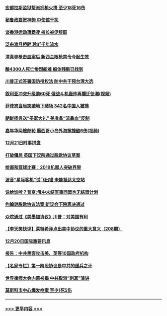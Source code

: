 #### [宏都拉斯监狱帮派拥枪火拼 至少18死16伤](../pages/prog202/a102735026.md?t=12221122) 
#### [秘鲁政要贺神韵 中使馆干扰](../pages/prog202/a102734954.md?t=12221122) 
#### [谈香港运动遭霸凌 校长被促辞职](../pages/prog202/a102734865.md?t=12221122) 
#### [泛舟渡月桥畔 聆听千年流水](../pages/prog202/a102734863.md?t=12221122) 
#### [清真寺枪击血案后 新西兰限枪禁令今起生效](../pages/prog202/a102734655.md?t=12221122) 
#### [酿4300人死亡惨烈船难 船体残骸已找到](../pages/prog202/a102734585.md?t=12221122) 
#### [川普正式签署国防授权法 防中共干预台湾大选](../pages/prog202/a102734587.md?t=12221122) 
#### [叙利亚冲突升级逾60死 俄战斗机轰炸再爆迁徙潮(视频)](../pages/prog202/a102734403.md?t=12221122) 
#### [菲律宾当局突袭地下赌场 342名中国人被捕](../pages/prog202/a102734392.md?t=12221122) 
#### [朝鲜扬言送“圣诞大礼” 美准备“流鼻血”反制](../pages/prog202/a102734387.md?t=12221122) 
#### [嘉年华两艘邮轮 墨西哥小岛外海擦撞酿6伤(视频)](../pages/prog202/a102734357.md?t=12221122) 
#### [12月21日时事拼盘](../pages/prog202/a102734213.md?t=12221122) 
#### [打破僵局 英国下议院通过脱欧协议草案](../pages/prog202/a102734197.md?t=12221122) 
#### [绘画和篮球比赛：2019机器人突破界限](../pages/prog202/a102734175.md?t=12221122) 
#### [波音“星际客机”试飞出错 未能抵达太空站](../pages/prog202/a102734149.md?t=12221122) 
#### [说给谁听？普京:俄中未结军事同盟也无结盟计划](../pages/prog202/a102734128.md?t=12221122) 
#### [约翰逊脱欧协议法案 新议会下院表决通过](../pages/prog202/a102734008.md?t=12221122) 
#### [众院通过《美墨加协议》川普：对美国有利](../pages/prog202/a102733996.md?t=12221122) 
#### [【李天笑快评】莱特希泽点出美中协议的重大意义（208期）](../pages/prog202/a102733955.md?t=12221122) 
#### [12月20日国际重要讯息](../pages/prog202/a102733811.md?t=12221122) 
#### [报告：中共黑客攻击美、英等10国政府机构](../pages/prog202/a102733695.md?t=12221122) 
#### [【名家专栏】第一阶段协议是中共的缓兵之计](../pages/prog202/a102733104.md?t=12221122) 
#### [世界律师大会内幕被揭 中共取消“刺耳”演讲](../pages/prog202/a102733621.md?t=12221122) 
#### [莫斯科市中心爆发枪案 至少1死5伤](../pages/prog202/a102733367.md?t=12221122) 

----
#### [ >>> 更早内容 <<< ](../indexes/prog202-earlier.md)
